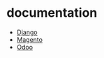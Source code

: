 # documentation

- [Django](django/README.md)
- [Magento](magento/README.md)
- [Odoo](odoo/README.md)